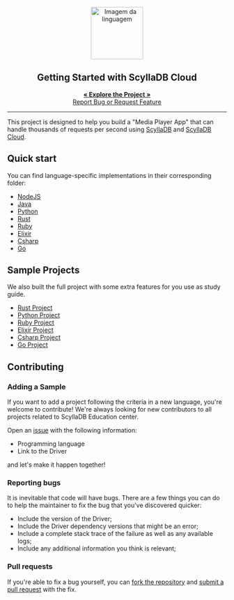 

<!-- Title -->

<p align="center">
  <p align="center">
  <img src=".github/images/scylla-cloud.png" alt="Imagem da linguagem" width="120">
  </p>
  <h2 align="center"> Getting Started with ScyllaDB Cloud</h2>
  
  <p align="center">
    <a href="https://cloud-getting-started.scylladb.com">
        <strong>« Explore the Project »</strong>
    </a>
    <br />
    <a href="https://github.com/scylladb/scylla-cloud-getting-started/issues/new">Report Bug or Request Feature</a>
  </p>
</p>
<hr>


This project is designed to help you build a "Media Player App" that can handle thousands of requests per second using [ScyllaDB](https://github.com/scylladb/scylladb) and [ScyllaDB Cloud](https://www.scylladb.com/product/scylla-cloud/).

## Quick start

You can find language-specific implementations in their corresponding folder:

- [NodeJS](/docs/source/build-with-javascript.md)
- [Java](/docs/source/build-with-java.md)
- [Python](/docs/source/build-with-python.md)
- [Rust](/docs/source/build-with-rust.md)
- [Ruby](/docs/source/build-with-ruby.md)
- [Elixir](/docs/source/build-with-elixir.md)
- [Csharp](/docs/source/build-with-csharp.md)
- [Go](/docs/source/build-with-golang.md)


## Sample Projects

We also built the full project with some extra features for you use as study guide.

- [Rust Project](/rust)
- [Python Project](/python)
- [Ruby Project](/ruby)
- [Elixir Project](/elixir)
- [Csharp Project](/csharp)
- [Go Project](/go)


## Contributing

### Adding a Sample

If you want to add a project following the criteria in a new language, you're welcome to contribute! We're always looking for new contributors to all projects related to ScyllaDB Education center. 

Open an [issue](https://github.com/scylladb/scylla-cloud-getting-started/issues/new) with the following information:

- Programming language
- Link to the Driver

and let's make it happen together!

### Reporting bugs

It is inevitable that code will have bugs. There are a few things you can do to
help the maintainer to fix the bug that you've discovered quicker:

* Include the version of the Driver;
* Include the Driver dependency versions that might be an error;
* Include a complete stack trace of the failure as well as any available logs;
* Include any additional information you think is relevant;

### Pull requests

If you're able to fix a bug yourself, you can [fork the repository](https://help.github.com/articles/fork-a-repo/) and [submit a pull request](https://help.github.com/articles/using-pull-requests/) with the fix.


